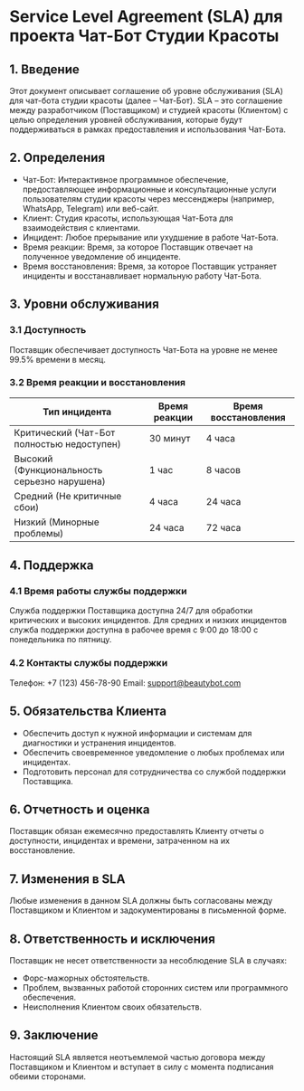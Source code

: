 # Service Level Agreement (SLA) для проекта Чат-Бот Студии Красоты

## 1. Введение

Этот документ описывает соглашение об уровне обслуживания (SLA) для чат-бота студии красоты (далее – Чат-Бот). SLA – это соглашение между разработчиком (Поставщиком) и студией красоты (Клиентом) с целью определения уровней обслуживания, которые будут поддерживаться в рамках предоставления и использования Чат-Бота.

## 2. Определения

- Чат-Бот: Интерактивное программное обеспечение, предоставляющее информационные и консультационные услуги пользователям студии красоты через мессенджеры (например, WhatsApp, Telegram) или веб-сайт.
- Клиент: Студия красоты, использующая Чат-Бота для взаимодействия с клиентами.
- Инцидент: Любое прерывание или ухудшение в работе Чат-Бота.
- Время реакции: Время, за которое Поставщик отвечает на полученное уведомление об инциденте.
- Время восстановления: Время, за которое Поставщик устраняет инциденты и восстанавливает нормальную работу Чат-Бота.

## 3. Уровни обслуживания

### 3.1 Доступность
Поставщик обеспечивает доступность Чат-Бота на уровне не менее 99.5% времени в месяц.

### 3.2 Время реакции и восстановления

| Тип инцидента | Время реакции | Время восстановления |
| ------------- | ------------- | --------------------- |
| Критический (Чат-Бот полностью недоступен) | 30 минут | 4 часа |
| Высокий (Функциональность серьезно нарушена) | 1 час | 8 часов |
| Средний (Не критичные сбои) | 4 часа | 24 часа |
| Низкий (Минорные проблемы) | 24 часа | 72 часа |

## 4. Поддержка

### 4.1 Время работы службы поддержки
Служба поддержки Поставщика доступна 24/7 для обработки критических и высоких инцидентов. Для средних и низких инцидентов служба поддержки доступна в рабочее время с 9:00 до 18:00 с понедельника по пятницу.

### 4.2 Контакты службы поддержки
Телефон: +7 (123) 456-78-90
Email: support@beautybot.com

## 5. Обязательства Клиента

- Обеспечить доступ к нужной информации и системам для диагностики и устранения инцидентов.
- Обеспечить своевременное уведомление о любых проблемах или инцидентах.
- Подготовить персонал для сотрудничества со службой поддержки Поставщика.

## 6. Отчетность и оценка

Поставщик обязан ежемесячно предоставлять Клиенту отчеты о доступности, инцидентах и времени, затраченном на их восстановление.

## 7. Изменения в SLA

Любые изменения в данном SLA должны быть согласованы между Поставщиком и Клиентом и задокументированы в письменной форме.

## 8. Ответственность и исключения

Поставщик не несет ответственности за несоблюдение SLA в случаях:
- Форс-мажорных обстоятельств.
- Проблем, вызванных работой сторонних систем или программного обеспечения.
- Неисполнения Клиентом своих обязательств.

## 9. Заключение

Настоящий SLA является неотъемлемой частью договора между Поставщиком и Клиентом и вступает в силу с момента подписания обеими сторонами.
